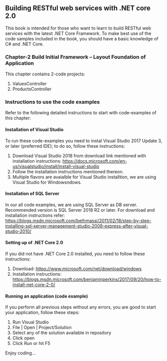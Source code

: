 ## Building RESTful web services with .NET core 2.0 ##
This book is intended for those who want to learn to build RESTful web services with the latest .NET Core Framework. To make best use of the code samples included in the book, you should have a basic knowledge of C# and .NET Core.

### Chapter-2 Build Initial Framework – Layout Foundation of Application ###
This chapter contains 2-code projects:

 1. ValuesController
 2. ProductsController
 
### Instructions to use the code examples ###
Refer to the following detailed instructions to start with code-examples of this chapter:
 
#### Installation of Visual Studio ####
To run these code-examples you need to instal Visual Studio 2017 Update 3, or later (preferred IDE); to do so, follow these instructions:
 
 1. Download Visual Studio 2018 from download link mentioned with installation instructions: https://docs.microsoft.com/en-us/visualstudio/install/install-visual-studio 
 2. Follow the installation instructions mentioned thereon.
 3. Multiple flavors are avaialble for Visual Studio installtion, we are using Visual Studio for Windowsndows.
 
#### Installation of SQL Server ####
In our all code examples, we are using SQL Server as DB server. Recommended version is SQL Server 2018 R2 or later. For download and installation instructions refer: https://blogs.msdn.microsoft.com/bethmassi/2011/02/18/step-by-step-installing-sql-server-management-studio-2008-express-after-visual-studio-2010/

#### Setting up of .NET Core 2.0 ####
If you did not have .NET Core 2.0 installed, you need to follow these instructions:

 1. Download: https://www.microsoft.com/net/download/windows
 2. Installation instructions: https://blogs.msdn.microsoft.com/benjaminperkins/2017/09/20/how-to-install-net-core-2-0/
 
#### Running an application (code example) ####
If you perform all previous steps without any errors, you are good to start your application, follow these steps:

 1. Run Visual Studio 
 2. File | Open | Project/Solution
 3. Select any of the solution available in repository
 4. Click open
 5. Click Run or hit F5
 
 Enjoy coding...
 
 
